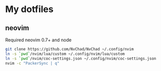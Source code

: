 # My dotfiles

## neovim

Required neovim 0.7+ and node

```sh
git clone https://github.com/NvChad/NvChad ~/.config/nvim
ln -s `pwd`/nvim/lua/custom ~/.config/nvim/lua/custom
ln -s `pwd`/nvim/coc-settings.json ~/.config/nvim/coc-settings.json
nvim -c "PackerSync | q"
```
